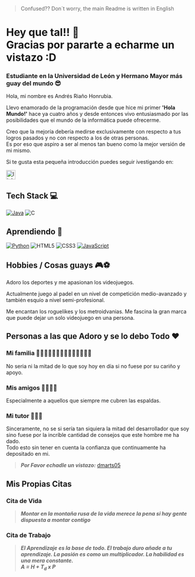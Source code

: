 > Confused?? Don´t worry, the main Readme is written in English
# Hey que tal!! 👋 <br> Gracias por pararte a echarme un vistazo :D 

### Estudiante en la Universidad de León y Hermano Mayor más guay del mundo 😎​

Hola, mi nombre es Andrés Riaño Honrubia.

Llevo enamorado de la programación desde que hice mi primer __'Hola Mundo!'__ hace ya cuatro años y desde entonces vivo entusiasmado por las posibilidades que el mundo de la informática puede ofrecerme.

Creo que la mejoría debería medirse exclusivamente con respecto a tus logros pasados y no con respecto a los de otras personas. <br> Es por eso que aspiro a ser al menos tan bueno como la mejor versión de mi mismo.

Si te gusta esta pequeña introducción puedes seguir ivestigando en: <div align="left"><a href="https://www.linkedin.com/in/dmarts05/" target="_blank"><img src="https://img.shields.io/static/v1?message=LinkedIn&logo=linkedin&label=&color=0077B5&logoColor=white&labelColor=&style=for-the-badge" height="25" alt="linkedin logo"  /></a></div>

## Tech Stack 💻 
[![Java](https://img.shields.io/badge/Java-007396?style=for-the-badge&logo=java&logoColor=white&labelColor=101010)]()  ![C](https://img.shields.io/badge/c-%2300599C.svg?style=for-the-badge&logo=c&logoColor=white&labelColor=101010)

## Aprendiendo ​📖​
[![Python](https://img.shields.io/badge/Python-yellow?style=for-the-badge&logo=python&logoColor=white&labelColor=101010)]()  ![HTML5](https://img.shields.io/badge/html5-%23E34F26.svg?style=for-the-badge&logo=html5&logoColor=white&labelColor=101010)  ![CSS3](https://img.shields.io/badge/css3-%231572B6.svg?style=for-the-badge&logo=css3&logoColor=white&labelColor=101010)  [![JavaScript](https://img.shields.io/badge/JavaScript-F7DF1E?style=for-the-badge&logo=javascript&logoColor=white&labelColor=101010)]()

## Hobbies / Cosas guays ​🎮​ ⚽

Adoro los deportes y me apasionan los videojuegos.

Actualmente juego al padel en un nivel de competición medio-avanzado y también esquío a nivel semi-profesional.

Me encantan los roguelikes y los metroidvanias. Me fascina la gran marca que puede dejar un solo videojuego en una persona.

## Personas a las que Adoro y se lo debo Todo ❤️​
### Mi familia ​🧔🏻‍♂️​👱🏻‍♀️​👦🏻​🧒🏻​👴🏻​🧓🏻​
  No seria ni la mitad de lo que soy hoy en día si no fuese por su cariño y apoyo.
### Mis amigos 🤜🏻​🤛🏻​
  Especialmente a aquellos que siempre me cubren las espaldas.
### Mi tutor 👨🏼‍💻​
  Sinceramente, no se si sería tan siquiera la mitad del desarrollador que soy sino fuese por la incríble cantidad de consejos que este hombre me ha dado.<br> Todo esto sin tener en cuenta la confianza que continuamente ha depositado en mi.
  > ***Por Favor echadle un vistazo:*** [dmarts05](https://github.com/dmarts05)
 
## Mis Propias Citas
### Cita de Vida
  > ***Montar en la montaña rusa de la vida merece la pena si hay gente dispuesta a montar contigo***
### Cita de Trabajo
  > ***El Aprendizaje es la base de todo. El trabajo duro añade a tu aprendizaje. La pasión es como un multiplicador. La habilidad es una mera constante. <br> A = H + T<sub>d</sub> x P***
